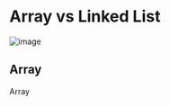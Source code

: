 # Array vs Linked List

![image](https://user-images.githubusercontent.com/38755868/189009113-cedfaa9c-90c4-4d5a-afd3-3860a9c80f8f.png)

## Array

Array
